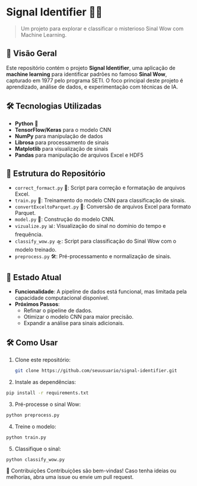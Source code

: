 # Signal Identifier 📡✨
> Um projeto para explorar e classificar o misterioso Sinal Wow com Machine Learning.

## 🚀 Visão Geral
Este repositório contém o projeto **Signal Identifier**, uma aplicação de **machine learning** para identificar padrões no famoso **Sinal Wow**, capturado em 1977 pelo programa SETI. O foco principal deste projeto é aprendizado, análise de dados, e experimentação com técnicas de IA.

## 🛠️ Tecnologias Utilizadas
- **Python** 🐍
- **TensorFlow/Keras** para o modelo CNN
- **NumPy** para manipulação de dados
- **Librosa** para processamento de sinais
- **Matplotlib** para visualização de sinais
- **Pandas** para manipulação de arquivos Excel e HDF5

## 📂 Estrutura do Repositório
- `correct_formact.py` 📑: Script para correção e formatação de arquivos Excel.
- `train.py` 🤖: Treinamento do modelo CNN para classificação de sinais.
- `convertExceltoParquet.py` 🔄: Conversão de arquivos Excel para formato Parquet.
- `model.py` 🧠: Construção do modelo CNN.
- `vizualize.py` 📊: Visualização do sinal no domínio do tempo e frequência.
- `classify_wow.py` 🛸: Script para classificação do Sinal Wow com o modelo treinado.
- `preprocess.py` 🛠️: Pré-processamento e normalização de sinais.

## 🚦 Estado Atual
- **Funcionalidade**: A pipeline de dados está funcional, mas limitada pela capacidade computacional disponível.
- **Próximos Passos**:
  - Refinar o pipeline de dados.
  - Otimizar o modelo CNN para maior precisão.
  - Expandir a análise para sinais adicionais.

## 🛠️ Como Usar
1. Clone este repositório:
   ```bash
   git clone https://github.com/seuusuario/signal-identifier.git
2. Instale as dependências:
```bash
pip install -r requirements.txt
```
3. Pré-processe o sinal Wow:
```bash
python preprocess.py
```
4. Treine o modelo:
```bash
python train.py
```
5. Classifique o sinal:
```bash
python classify_wow.py
```
🤝 Contribuições
Contribuições são bem-vindas! Caso tenha ideias ou melhorias, abra uma issue ou envie um pull request.

